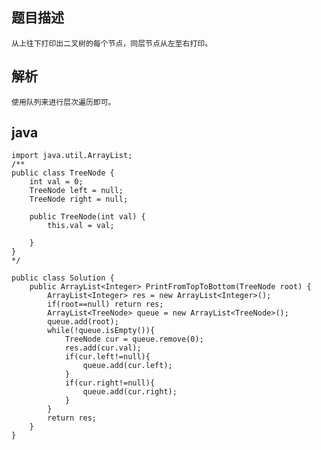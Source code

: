 ## 题目描述

    从上往下打印出二叉树的每个节点，同层节点从左至右打印。

## 解析

    使用队列来进行层次遍历即可。

## java

    import java.util.ArrayList;  
    /** 
    public class TreeNode { 
        int val = 0; 
        TreeNode left = null; 
        TreeNode right = null; 
     
        public TreeNode(int val) { 
            this.val = val; 
     
        } 
    } 
    */  
    
    public class Solution {  
        public ArrayList<Integer> PrintFromTopToBottom(TreeNode root) {  
            ArrayList<Integer> res = new ArrayList<Integer>();  
            if(root==null) return res;  
            ArrayList<TreeNode> queue = new ArrayList<TreeNode>();  
            queue.add(root);  
            while(!queue.isEmpty()){  
                TreeNode cur = queue.remove(0);  
                res.add(cur.val);  
                if(cur.left!=null){  
                    queue.add(cur.left);  
                }  
                if(cur.right!=null){  
                    queue.add(cur.right);  
                }  
            }  
            return res;  
        }  
    } 